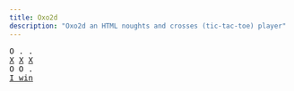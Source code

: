 ```yaml
---
title: Oxo2d 
description: "Oxo2d an HTML noughts and crosses (tic-tac-toe) player"
---
```


<pre class="oxo2d">
O . .
<u>X</u> <u>X</u> <u>X</u>
O O .
<a href="../">I win</a>
</pre>
